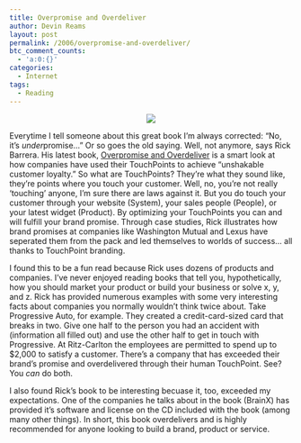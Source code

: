 ```yaml
---
title: Overpromise and Overdeliver
author: Devin Reams
layout: post
permalink: /2006/overpromise-and-overdeliver/
btc_comment_counts:
  - 'a:0:{}'
categories:
  - Internet
tags:
  - Reading
---
```

<div align="center">
  <img src="https://devin.reams.me/wp-content/uploads/2006/07/banner-overpromise.jpg" class="noborder" />
</div>

Everytime I tell someone about this great book I&#8217;m always corrected: &#8220;No, it&#8217;s *under*promise&#8230;&#8221; Or so goes the old saying. Well, not anymore, says Rick Barrera. His latest book, [Overpromise and Overdeliver][1] is a smart look at how companies have used their TouchPoints to achieve &#8220;unshakable customer loyalty.&#8221; So what are TouchPoints? They&#8217;re what they sound like, they&#8217;re points where you touch your customer. Well, no, you&#8217;re not really &#8216;touching&#8217; anyone, I&#8217;m sure there are laws against it. But you do touch your customer through your website (System), your sales people (People), or your latest widget (Product). By optimizing your TouchPoints you can and will fulfill your brand promise. Through case studies, Rick illustrates how brand promises at companies like Washington Mutual and Lexus have seperated them from the pack and led themselves to worlds of success&#8230; all thanks to TouchPoint branding.

I found this to be a fun read because Rick uses dozens of products and companies. I&#8217;ve never enjoyed reading books that tell you, hypothetically, how you should market your product or build your business or solve x, y, and z. Rick has provided numerous examples with some very interesting facts about companies you normally wouldn&#8217;t think twice about. Take Progressive Auto, for example. They created a credit-card-sized card that breaks in two. Give one half to the person you had an accident with (information all filled out) and use the other half to get in touch with Progressive. At Ritz-Carlton the employees are permitted to spend up to $2,000 to satisfy a customer. There&#8217;s a company that has exceeded their brand&#8217;s promise and overdelivered through their human TouchPoint. See? You *can* do both.

I also found Rick&#8217;s book to be interesting becuase it, too, exceeded my expectations. One of the companies he talks about in the book (BrainX) has provided it&#8217;s software and license on the CD included with the book (among many other things). In short, this book overdelivers and is highly recommended for anyone looking to build a brand, product or service.

<div align="center">
</div>

 [1]: http://www.amazon.com/gp/redirect.html?link_code=ur2&#038;tag=devinreamscom-20&#038;camp=1789&#038;creative=9325&#038;location=http%3A%2F%2Fwww.amazon.com%2Fgp%2Fproduct%2F1591840619%3Fv%3Dglance%26n%3D283155